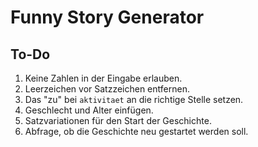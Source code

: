 # Funny Story Generator

## To-Do

1. Keine Zahlen in der Eingabe erlauben.
2. Leerzeichen vor Satzzeichen entfernen. 
3. Das "zu" bei `aktivitaet` an die richtige Stelle setzen.
4. Geschlecht und Alter einfügen.
5. Satzvariationen für den Start der Geschichte.
6. Abfrage, ob die Geschichte neu gestartet werden soll. 
